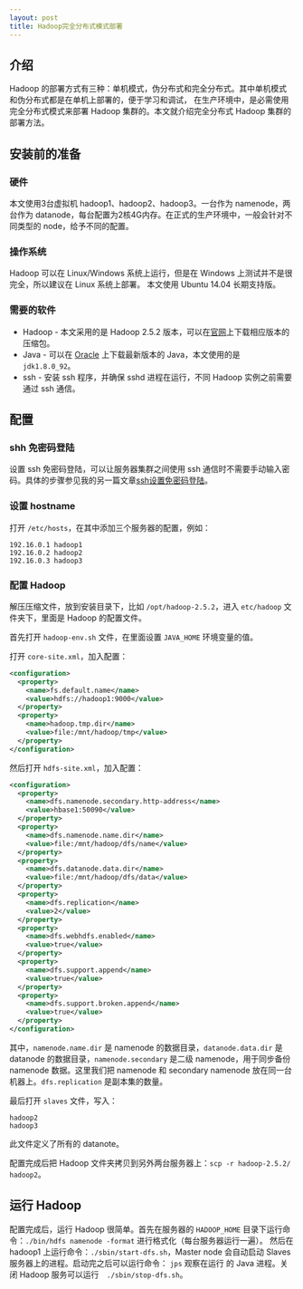 ```yaml
---
layout: post
title: Hadoop完全分布式模式部署
---
```


## 介绍

Hadoop 的部署方式有三种：单机模式，伪分布式和完全分布式。其中单机模式和伪分布式都是在单机上部署的，便于学习和调试，
在生产环境中，是必需使用完全分布式模式来部署 Hadoop 集群的。本文就介绍完全分布式 Hadoop 集群的部署方法。

## 安装前的准备

### 硬件

本文使用3台虚拟机 hadoop1、hadoop2、hadoop3。一台作为 namenode，两台作为 datanode，每台配置为2核4G内存。在正式的生产环境中，一般会针对不同类型的 node，给予不同的配置。

### 操作系统

Hadoop 可以在 Linux/Windows 系统上运行，但是在 Windows 上测试并不是很完全，所以建议在 Linux 系统上部署。
本文使用 Ubuntu 14.04 长期支持版。

### 需要的软件

* Hadoop - 本文采用的是 Hadoop 2.5.2 版本，可以在[官网](http://hadoop.apache.org/)上下载相应版本的压缩包。
* Java - 可以在 [Oracle](http://www.oracle.com/technetwork/java/javase/downloads/index-jsp-138363.html) 上下载最新版本的 Java，本文使用的是 `jdk1.8.0_92`。
* ssh - 安装 ssh 程序，并确保 sshd 进程在运行，不同 Hadoop 实例之前需要通过 ssh 通信。

## 配置

### shh 免密码登陆

设置 ssh 免密码登陆，可以让服务器集群之间使用 ssh 通信时不需要手动输入密码。具体的步骤参见我的另一篇文章[ssh设置免密码登陆](http://wmspectre.github.io/2016/06/28/ssh%E5%85%8D%E5%AF%86%E7%A0%81%E7%99%BB%E9%99%86%E9%85%8D%E7%BD%AE/)。

### 设置 hostname

打开 `/etc/hosts`，在其中添加三个服务器的配置，例如：

```shell
192.16.0.1 hadoop1
192.16.0.2 hadoop2
192.16.0.3 hadoop3
```

### 配置 Hadoop

解压压缩文件，放到安装目录下，比如 `/opt/hadoop-2.5.2`，进入 `etc/hadoop` 文件夹下，里面是 Hadoop 的配置文件。

首先打开 `hadoop-env.sh` 文件，在里面设置 `JAVA_HOME` 环境变量的值。

打开 `core-site.xml`，加入配置：

```xml
<configuration>
  <property>
    <name>fs.default.name</name>
    <value>hdfs://hadoop1:9000</value>
  </property>
  <property>
    <name>hadoop.tmp.dir</name>
    <value>file:/mnt/hadoop/tmp</value>
  </property>
</configuration>
```

然后打开 `hdfs-site.xml`，加入配置：

```xml
<configuration>
  <property>
    <name>dfs.namenode.secondary.http-address</name>
    <value>hbase1:50090</value>
  </property>
  <property>
    <name>dfs.namenode.name.dir</name>
    <value>file:/mnt/hadoop/dfs/name</value>
  </property>
  <property>
    <name>dfs.datanode.data.dir</name>
    <value>file:/mnt/hadoop/dfs/data</value>
  </property>
  <property>
    <name>dfs.replication</name>
    <value>2</value>
  </property>
  <property>
    <name>dfs.webhdfs.enabled</name>
    <value>true</value>
  </property>
  <property>
    <name>dfs.support.append</name>
    <value>true</value>
  </property>
  <property>
    <name>dfs.support.broken.append</name>
    <value>true</value>
  </property>
</configuration>
```

其中，`namenode.name.dir` 是 namenode 的数据目录，`datanode.data.dir` 是 datanode 的数据目录，`namenode.secondary` 是二级 namenode，用于同步备份
 namenode 数据。这里我们把 namenode 和 secondary namenode 放在同一台机器上。`dfs.replication` 是副本集的数量。

最后打开 `slaves` 文件，写入：

```shell
hadoop2
hadoop3
```

此文件定义了所有的 datanote。

配置完成后把 Hadoop 文件夹拷贝到另外两台服务器上：`scp -r hadoop-2.5.2/ hadoop2`。

## 运行 Hadoop

配置完成后，运行 Hadoop 很简单。首先在服务器的 `HADOOP_HOME` 目录下运行命令：`./bin/hdfs namenode -format` 进行格式化（每台服务器运行一遍）。
然后在 hadoop1 上运行命令：`./sbin/start-dfs.sh`，Master node 会自动启动 Slaves 服务器上的进程。启动完之后可以运行命令： `jps` 观察在运行
的 Java 进程。关闭 Hadoop 服务可以运行　`./sbin/stop-dfs.sh`。 

